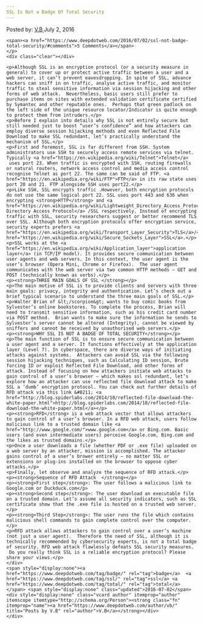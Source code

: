 ```yaml
---
SSL Is Not a Badge Of Total Security
---
```

<article class="post-listing post-14701 post type-post status-publish format-standard has-post-thumbnail hentry  tag-badge tag-security tag-ssl tag-total">
    <div class="post-inner">
        <span>Posted by: <a href="https://www.deepdotweb.com/author/vb/" title="">V.B </a></span>
    <span>July 2, 2016</span>
    
    <span><a href="https://www.deepdotweb.com/2016/07/02/ssl-not-badge-total-security/#comments">5 Comments</a></span>
    </p>
    <div class="clear"></div>
    
    <p>Although SSL is an encryption protocol (or a security measure in general) to cover up or protect active traffic between a user and a web server, it can’t prevent eavesdropping. In spite of SSL, advance hackers can sniff in on traffic, analyse active traffic, and monitor traffic to steal sensitive information via session hijacking and other forms of web attack.  Nevertheless, basic users still prefer to purchase items on sites with extended validation certificate certified by Symantec and other reputable ones.  Perhaps that green padlock on the left side of the unique resource locator/Indicator is quite enough to protect them from intruders.</p>
    <p>Before I explain into details why SSL is not entirely secure but still needed just to boost “user’s confidence” and how attackers can employ diverse session hijacking methods and even Reflected File Download to make SSL redundant, let’s practically understand the mechanism of SSL.</p>
    <p>First and foremost, SSL is far different from SSH. System administrators use SSH to securely access remote services via telnet. Typically <a href="https://en.wikipedia.org/wiki/Telnet">Telnet</a>  uses port 23. When traffic is encrypted with SSH, routing firewalls or natural routers, network access control and media access control recognise Telnet as port 22. The same can be said of FTP. <a href="https://en.wikipedia.org/wiki/FTP">FTP</a> in its raw state uses port 20 and 21. FTP alongside SSH uses port22.</p>
    <p>Like SSH, SSL encrypts traffic .However, both encryption protocols do not use the same logical port 22. SSL uses port 443 and 636 when encrypting <strong>HTTP</strong> and <a href="https://en.wikipedia.org/wiki/Lightweight_Directory_Access_Protocol">Lightweight Directory Access Protocol</a> /SSL respectively. Instead of encrypting traffic with SSL, security researchers suggest or better recommend TLS over SSL. Although both encryption protocols offer encryption service, security experts prefers <a href="https://en.wikipedia.org/wiki/Transport_Layer_Security">TLS</a>/<a href="https://en.wikipedia.org/wiki/Secure_Sockets_Layer">SSL</a>.</p>
    <p>SSL works at the <a href="https://en.wikipedia.org/wiki/Application_layer">application layer</a> (in TCP/IP model). It provides secure communication between user agents and web servers. In this context, the user agent is the user’s browser (Opera Mini, Chrome or Firefox).  The user agent communicates with the web server via two common HTTP methods – GET and POST (technically known as verbs).</p>
    <p><strong>THREE MAIN GOALS OF SSL </strong></p>
    <p>The main motive of SSL is to provide clients and servers with three main goals: privacy, integrity and authentication. Let’s check out a brief typical scenario to understand the three main goals of SSL.</p>
    <p>Walter Brian of &lt;/scorpion&gt; wants to buy comic books from Sylvester’s online bookstores. To complete the process, Brian will need to transmit sensitive information, such as his credit card number via POST method.  Brian wants to make sure the information he sends to Sylvester’s server cannot be altered (Integrity), cannot be viewed by sniffers and cannot be received by unauthorised web servers.</p>
    <p><strong>WHY SSL IS NOT A BADGE OF TOTAL SECURITY</strong></p>
    <p>The main function of SSL is to ensure secure communication between a user agent and a server. It functions effectively at the application layer (Level 7). In cyberspace, there are diverse ways of initiating attacks against systems.  Attackers can avoid SSL via the following session hijacking techniques, such as Calculating ID session, Brute forcing ID or exploit Reflected File Download, and other forms of attack. Instead of focusing on how attackers initiate web attacks to gain control of a user’s browser – which makes ssl redundant, let’s explore how an attacker can use reflected file download attack to make SSL a ‘dumb’ encryption protocol. You can check out further details of RFD attack via this link &#8211; <a href="http://blog.spiderlabs.com/2014/10/reflected-file-download-the-white-paper.html">http://blog.spiderlabs.com/2014/10/reflected-file-download-the-white-paper.html</a></p>
    <p><strong>RFD</strong> is a web attack vector that allows attackers to gain control of a user’s browser. In a RFD web attack, users follow malicious link to a trusted domain like <a href="http://www.google.com/">www.google.com</a> or Bing.com. Basic users (and even intermediate users) perceive Google.com, Bing.com and the likes as trusted domains.</p>
    <p>Once a user downloads a file (whether PDF or .exe file) uploaded on a web server by an attacker, mission is accomplished. The attacker gains control of a user’s brower entirely – no matter SSL or extensions or plug-ins installed on the browser to oppose cyber attacks.</p>
    <p>Finally, let observe and analyze the sequence of RFD attack.</p>
    <p><strong>Sequence of RFD Attack  </strong></p>
    <p><strong>First step</strong>: The user follows a malicious link to Google.com or Duckduck.com</p>
    <p><strong>Second step</strong>: The user download an executable file on a trusted domain. Let’s assume all security indicators, such as SSL certificate show that the .exe file is hosted on a trusted web server.</p>
    <p><strong>Third Step</strong>: The user runs the file which contains malicious shell commands to gain complete control over the computer.</p>
    <p>RFD attack allows attackers to gain control over a user’s machine (not just a user agent).  Therefore the need of SSL, although it is technically recommended by cybersecurity experts, is not a total badge of security. RFD web attack flawlessly defeats SSL security measures.  Do you really think SSL is a reliable encryption protocol? Please share your views.</p>
    </div>
    <span style="display:none"><a href="https://www.deepdotweb.com/tag/badge/" rel="tag">badge</a>  <a href="https://www.deepdotweb.com/tag/ssl/" rel="tag">ssl</a> <a href="https://www.deepdotweb.com/tag/total/" rel="tag">total</a></span> <span style="display:none" class="updated">2016-07-02</span>
    <div style="display:none" class="vcard author" itemprop="author" itemscope itemtype="http://schema.org/Person"><strong class="fn" itemprop="name"><a href="https://www.deepdotweb.com/author/vb/" title="Posts by V.B" rel="author">V.B</a></strong></div>
    </div>
</article>

